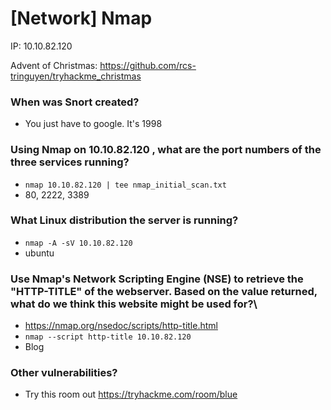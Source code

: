# [Network] Nmap

IP: 10.10.82.120

Advent of Christmas: https://github.com/rcs-tringuyen/tryhackme_christmas

### When was Snort created?
- You just have to google. It's 1998

### Using Nmap on 10.10.82.120 , what are the port numbers of the three services running? 
- `nmap 10.10.82.120 | tee nmap_initial_scan.txt`
- 80, 2222, 3389

### What Linux distribution the server is running?
- `nmap -A -sV 10.10.82.120`
- ubuntu

### Use Nmap's Network Scripting Engine (NSE) to retrieve the "HTTP-TITLE" of the webserver. Based on the value returned, what do we think this website might be used for?\
- https://nmap.org/nsedoc/scripts/http-title.html
- `nmap --script http-title 10.10.82.120`
- Blog

### Other vulnerabilities?
- Try this room out https://tryhackme.com/room/blue